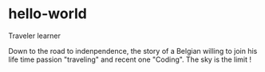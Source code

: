 # hello-world
Traveler learner

Down to the road to indenpendence, the story of a Belgian willing to join his life time passion "traveling" and recent one "Coding".
The sky is the limit !
